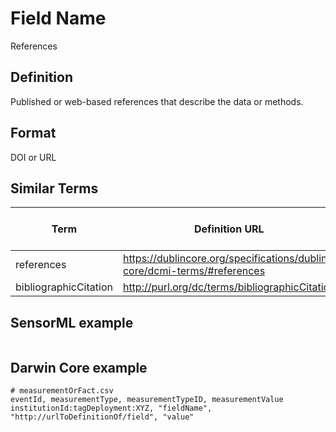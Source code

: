 # Field Name
References

## Definition 
Published or web-based references that describe the data or methods.

## Format
DOI or URL

## Similar Terms 
|Term|Definition URL|Source Vocabulary Publisher/Creator|
|----|----------|-----------------|
|references|https://dublincore.org/specifications/dublin-core/dcmi-terms/#references|Darwin Core|
|bibliographicCitation|http://purl.org/dc/terms/bibliographicCitation|Darwin Core|

## SensorML example
```xml

```
## Darwin Core example
```csv
# measurementOrFact.csv
eventId, measurementType, measurementTypeID, measurementValue
institutionId:tagDeployment:XYZ, "fieldName", "http://urlToDefinitionOf/field", "value"
```
